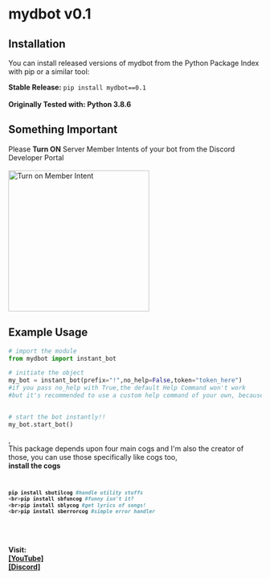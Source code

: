 # mydbot v0.1

## Installation

You can install released versions of mydbot from the Python Package Index with pip or a similar tool:

**Stable Release:** `pip install mydbot==0.1`<br>
<br>**Originally Tested with: Python 3.8.6**
## Something Important 
Please **Turn ON** Server Member Intents of your bot 
from the Discord Developer Portal<br>
<br>
<img align="center" alt="Turn on Member Intent" width="280px" src="https://raw.githubusercontent.com/Datavorous/datavorous.github.io/main/IMG_20210428_120207.jpg" />


## Example Usage
```python
# import the module
from mydbot import instant_bot

# initiate the object
my_bot = instant_bot(prefix="!",no_help=False,token="token_here") 
#if you pass no_help with True,the default Help Command won't work
#but it's recommended to use a custom help command of your own, because the default one is not good


# start the bot instantly!!
my_bot.start_bot()

```

,
<br>
This package depends upon four main cogs and I'm also the creator of those, you can use those specifically like cogs too,<br>
<b>install the cogs
<code>
```python
pip install sbutilcog #handle utility stuffs
<br>pip install sbfuncog #funny isn't it?
<br>pip install sblycog #get lyrics of songs!
<br>pip install sberrorcog #simple error handler
```
</code>

<br>
<br><b>
Visit:<br></b><a href = "https://youtube.com/channel/UCzQ0-MHhoUdItckrw6DvQIA">
[YouTube]</a>
<br>
<a href="https://discord.gg/V4BtrGxMAt">
[Discord]
</a>
